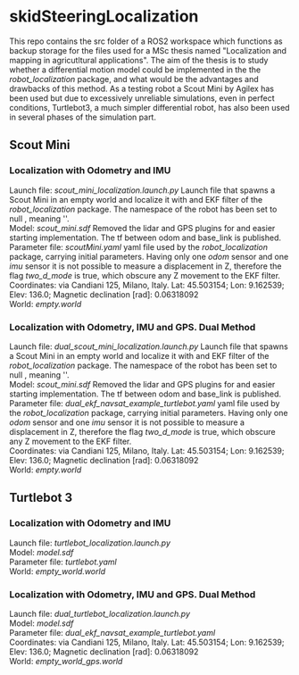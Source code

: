 # skidSteeringLocalization

This repo contains the src folder of a ROS2 workspace which functions as backup storage for the files used for a MSc thesis named "Localization and mapping in agricutltural applications". The aim of the thesis is to study whether a differential motion model could be implemented in the the *robot_localization* package, and what would be the advantages and drawbacks of this method. As a testing robot a Scout Mini by Agilex has been used but due to excessively unreliable simulations, even in perfect conditions, Turtlebot3, a much simpler differential robot, has also been used in several phases of the simulation part.

## Scout Mini
### Localization with Odometry and IMU
Launch file: *scout_mini_localization.launch.py* Launch file that spawns a Scout Mini in an empty world and localize it with and EKF filter of the *robot_localization* package. 
The namespace of the robot has been set to null , meaning ''. \
Model: *scout_mini.sdf* Removed the lidar and GPS plugins for and easier starting implementation. The tf between odom and base_link is published.\
Parameter file: *scoutMini.yaml* yaml file used by the *robot_localization* package, carrying initial parameters. 
Having only one *odom* sensor and one *imu* sensor it is not possible to measure a displacement in Z, therefore the flag *two_d_mode* is true, which obscure any Z movement to the EKF filter. \
Coordinates: via Candiani 125, Milano, Italy. Lat: 45.503154; Lon: 9.162539; Elev: 136.0; Magnetic declination [rad]: 0.06318092 \
World: *empty.world*

### Localization with Odometry, IMU and GPS. Dual Method
Launch file: *dual_scout_mini_localization.launch.py* Launch file that spawns a Scout Mini in an empty world and localize it with and EKF filter of the *robot_localization* package. 
The namespace of the robot has been set to null , meaning ''. \
Model: *scout_mini.sdf* Removed the lidar and GPS plugins for and easier starting implementation. The tf between odom and base_link is published.\
Parameter file: *dual_ekf_navsat_example_turtlebot.yaml* yaml file used by the *robot_localization* package, carrying initial parameters. 
Having only one *odom* sensor and one *imu* sensor it is not possible to measure a displacement in Z, therefore the flag *two_d_mode* is true, which obscure any Z movement to the EKF filter. \
Coordinates: via Candiani 125, Milano, Italy. Lat: 45.503154; Lon: 9.162539; Elev: 136.0; Magnetic declination [rad]: 0.06318092 \
World: *empty.world*


## Turtlebot 3
### Localization with Odometry and IMU
Launch file: *turtlebot_localization.launch.py* \
Model: *model.sdf* \
Parameter file: *turtlebot.yaml* \
World: *empty_world.world*

### Localization with Odometry, IMU and GPS. Dual Method
Launch file: *dual_turtlebot_localization.launch.py* \
Model: *model.sdf* \
Parameter file: *dual_ekf_navsat_example_turtlebot.yaml* \
Coordinates: via Candiani 125, Milano, Italy. Lat: 45.503154; Lon: 9.162539; Elev: 136.0; Magnetic declination [rad]: 0.06318092 \
World: *empty_world_gps.world*